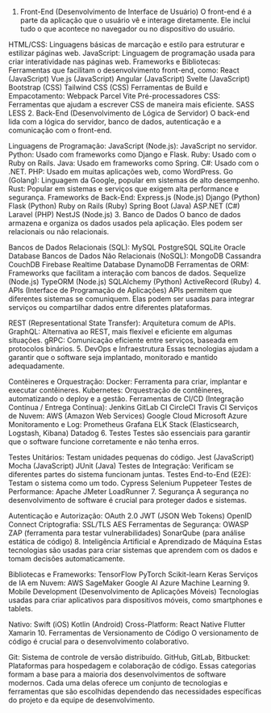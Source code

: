 1. Front-End (Desenvolvimento de Interface de Usuário)
O front-end é a parte da aplicação que o usuário vê e interage diretamente. Ele inclui tudo o que acontece no navegador ou no dispositivo do usuário.

HTML/CSS: Linguagens básicas de marcação e estilo para estruturar e estilizar páginas web.
JavaScript: Linguagem de programação usada para criar interatividade nas páginas web.
Frameworks e Bibliotecas: Ferramentas que facilitam o desenvolvimento front-end, como:
React (JavaScript)
Vue.js (JavaScript)
Angular (JavaScript)
Svelte (JavaScript)
Bootstrap (CSS)
Tailwind CSS (CSS)
Ferramentas de Build e Empacotamento:
Webpack
Parcel
Vite
Pré-processadores CSS: Ferramentas que ajudam a escrever CSS de maneira mais eficiente.
SASS
LESS
2. Back-End (Desenvolvimento de Lógica de Servidor)
O back-end lida com a lógica do servidor, banco de dados, autenticação e a comunicação com o front-end.

Linguagens de Programação:
JavaScript (Node.js): JavaScript no servidor.
Python: Usado com frameworks como Django e Flask.
Ruby: Usado com o Ruby on Rails.
Java: Usado em frameworks como Spring.
C#: Usado com o .NET.
PHP: Usado em muitas aplicações web, como WordPress.
Go (Golang): Linguagem da Google, popular em sistemas de alto desempenho.
Rust: Popular em sistemas e serviços que exigem alta performance e segurança.
Frameworks de Back-End:
Express.js (Node.js)
Django (Python)
Flask (Python)
Ruby on Rails (Ruby)
Spring Boot (Java)
ASP.NET (C#)
Laravel (PHP)
NestJS (Node.js)
3. Banco de Dados
O banco de dados armazena e organiza os dados usados pela aplicação. Eles podem ser relacionais ou não relacionais.

Bancos de Dados Relacionais (SQL):
MySQL
PostgreSQL
SQLite
Oracle Database
Bancos de Dados Não Relacionais (NoSQL):
MongoDB
Cassandra
CouchDB
Firebase Realtime Database
DynamoDB
Ferramentas de ORM: Frameworks que facilitam a interação com bancos de dados.
Sequelize (Node.js)
TypeORM (Node.js)
SQLAlchemy (Python)
ActiveRecord (Ruby)
4. APIs (Interface de Programação de Aplicações)
APIs permitem que diferentes sistemas se comuniquem. Elas podem ser usadas para integrar serviços ou compartilhar dados entre diferentes plataformas.

REST (Representational State Transfer): Arquitetura comum de APIs.
GraphQL: Alternativa ao REST, mais flexível e eficiente em algumas situações.
gRPC: Comunicação eficiente entre serviços, baseada em protocolos binários.
5. DevOps e Infraestrutura
Essas tecnologias ajudam a garantir que o software seja implantado, monitorado e mantido adequadamente.

Contêineres e Orquestração:
Docker: Ferramenta para criar, implantar e executar contêineres.
Kubernetes: Orquestração de contêineres, automatizando o deploy e a gestão.
Ferramentas de CI/CD (Integração Contínua / Entrega Contínua):
Jenkins
GitLab CI
CircleCI
Travis CI
Serviços de Nuvem:
AWS (Amazon Web Services)
Google Cloud
Microsoft Azure
Monitoramento e Log:
Prometheus
Grafana
ELK Stack (Elasticsearch, Logstash, Kibana)
Datadog
6. Testes
Testes são essenciais para garantir que o software funcione corretamente e não tenha erros.

Testes Unitários: Testam unidades pequenas do código.
Jest (JavaScript)
Mocha (JavaScript)
JUnit (Java)
Testes de Integração: Verificam se diferentes partes do sistema funcionam juntas.
Testes End-to-End (E2E): Testam o sistema como um todo.
Cypress
Selenium
Puppeteer
Testes de Performance:
Apache JMeter
LoadRunner
7. Segurança
A segurança no desenvolvimento de software é crucial para proteger dados e sistemas.

Autenticação e Autorização:
OAuth 2.0
JWT (JSON Web Tokens)
OpenID Connect
Criptografia:
SSL/TLS
AES
Ferramentas de Segurança:
OWASP ZAP (ferramenta para testar vulnerabilidades)
SonarQube (para análise estática de código)
8. Inteligência Artificial e Aprendizado de Máquina
Estas tecnologias são usadas para criar sistemas que aprendem com os dados e tomam decisões automaticamente.

Bibliotecas e Frameworks:
TensorFlow
PyTorch
Scikit-learn
Keras
Serviços de IA em Nuvem:
AWS SageMaker
Google AI
Azure Machine Learning
9. Mobile Development (Desenvolvimento de Aplicações Móveis)
Tecnologias usadas para criar aplicativos para dispositivos móveis, como smartphones e tablets.

Nativo:
Swift (iOS)
Kotlin (Android)
Cross-Platform:
React Native
Flutter
Xamarin
10. Ferramentas de Versionamento de Código
O versionamento de código é crucial para o desenvolvimento colaborativo.

Git: Sistema de controle de versão distribuído.
GitHub, GitLab, Bitbucket: Plataformas para hospedagem e colaboração de código.
Essas categorias formam a base para a maioria dos desenvolvimentos de software modernos. Cada uma delas oferece um conjunto de tecnologias e ferramentas que são escolhidas dependendo das necessidades específicas do projeto e da equipe de desenvolvimento.